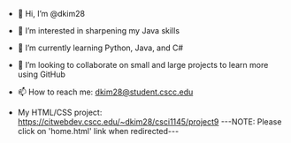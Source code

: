 - 👋 Hi, I’m @dkim28
- 👀 I’m interested in sharpening my Java skills
- 🌱 I’m currently learning Python, Java, and C#
- 💞️ I’m looking to collaborate on small and large projects to learn more using GitHub
- 📫 How to reach me: dkim28@student.cscc.edu

- My HTML/CSS project: https://citwebdev.cscc.edu/~dkim28/csci1145/project9
      ---NOTE: Please click on 'home.html' link when redirected---
<!---
dkim28/dkim28 is a ✨ special ✨ repository because its `README.md` (this file) appears on your GitHub profile.
You can click the Preview link to take a look at your changes.
--->
